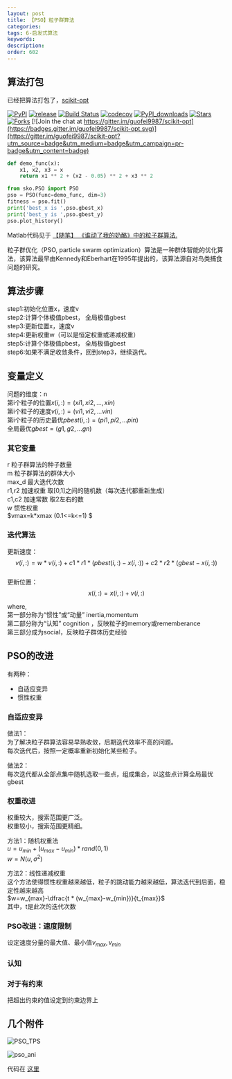 ```yaml
---
layout: post
title: 【PSO】粒子群算法
categories:
tags: 6-启发式算法
keywords:
description:
order: 602
---
```


## 算法打包
已经把算法打包了，[scikit-opt](https://github.com/guofei9987/scikit-opt)

[![PyPI](https://img.shields.io/pypi/v/scikit-opt)](https://pypi.org/project/scikit-opt/)
[![release](https://img.shields.io/github/v/release/guofei9987/scikit-opt)](https://github.com/guofei9987/scikit-opt/releases/)
[![Build Status](https://travis-ci.com/guofei9987/scikit-opt.svg?branch=master)](https://travis-ci.com/guofei9987/scikit-opt)
[![codecov](https://codecov.io/gh/guofei9987/scikit-opt/branch/master/graph/badge.svg)](https://codecov.io/gh/guofei9987/scikit-opt)
[![PyPI_downloads](https://img.shields.io/pypi/dm/scikit-opt)](https://pypi.org/project/scikit-opt/)
[![Stars](https://img.shields.io/github/stars/guofei9987/scikit-opt?style=social)](https://github.com/guofei9987/scikit-opt/stargazers)
[![Forks](https://img.shields.io/github/forks/guofei9987/scikit-opt.svg?style=social)](https://github.com/guofei9987/scikit-opt/network/members)
[![Join the chat at https://gitter.im/guofei9987/scikit-opt](https://badges.gitter.im/guofei9987/scikit-opt.svg)](https://gitter.im/guofei9987/scikit-opt?utm_source=badge&utm_medium=badge&utm_campaign=pr-badge&utm_content=badge)


```python
def demo_func(x):
    x1, x2, x3 = x
    return x1 ** 2 + (x2 - 0.05) ** 2 + x3 ** 2

from sko.PSO import PSO
pso = PSO(func=demo_func, dim=3)
fitness = pso.fit()
print('best_x is ',pso.gbest_x)
print('best_y is ',pso.gbest_y)
pso.plot_history()
```

Matlab代码见于 [【随笔】 《谁动了我的奶酪》中的粒子群算法.](http://www.guofei.site/2016/07/25/WhoMovedMyCheese.html)  


 粒子群优化（PSO, particle swarm optimization）算法是一种群体智能的优化算法，该算法最早由Kennedy和Eberhart在1995年提出的，该算法源自对鸟类捕食问题的研究。   

## 算法步骤

step1:初始化位置x，速度v  
step2:计算个体极值pbest， 全局极值gbest  
step3:更新位置x，速度v  
step4:更新权重w（可以是恒定权重或递减权重）  
step5:计算个体极值pbest， 全局极值gbest  
step6:如果不满足收敛条件，回到step3，继续迭代。


## 变量定义

问题的维度：n  
第i个粒子的位置$x(i,:)=(xi1,xi2,...,xin)$  
第i个粒子的速度$v(i,:)=(vi1,vi2,...vin)$  
第i个粒子的历史最优$pbest(i,:)=(pi1,pi2,...pin)$  
全局最优$gbest=(g1,g2,...gn)$  

### 其它变量
r 粒子群算法的种子数量  
m 粒子群算法的群体大小  
max_d  最大迭代次数  
r1,r2 加速权重 取[0,1]之间的随机数（每次迭代都重新生成）  
c1,c2 加速常数 取2左右的数  
w 惯性权重  
$vmax=k*xmax   (0.1<=k<=1)  $

### 迭代算法
更新速度：$$v(i,:)=w * v(i,:)+c1 * r1 * (pbest(i,:)-x(i,:))+c2 * r2 * (gbest-x(i,:))$$  
更新位置：$$x(i,:)=x(i,:)+v(i,:)$$  


where,  
第一部分称为“惯性”或“动量” inertia,momentum  
第二部分称为“认知”    cognition ，反映粒子的memory或rememberance  
第三部分成为social，反映粒子群体历史经验  

## PSO的改进
有两种：
- 自适应变异
- 惯性权重



### 自适应变异
做法1：  
为了解决粒子群算法容易早熟收敛，后期迭代效率不高的问题。  
每次迭代后，按照一定概率重新初始化某些粒子。  


做法2：  
每次迭代都从全部点集中随机选取一些点，组成集合，以这些点计算全局最优gbest
### 权重改进
权重较大，搜索范围更广泛。  
权重较小，搜索范围更精细。  


方法1：随机权重法  
$u=u_{min}+(u_{max}-u_{min}) * rand(0,1)$  
$w=N(u,\sigma^2)$


方法2：线性递减权重  
这个方法使得惯性权重越来越低，粒子的跳动能力越来越低，算法迭代到后面，稳定性越来越高  
$w=w_{max}-\dfrac{t * (w_{max}-w_{min})}{t_{max}}$  
其中，t是此次的迭代次数  

### PSO改进：速度限制
设定速度分量的最大值、最小值$v_{max},v_{min}$
### 认知

### 对于有约束
把超出约束的值设定到约束边界上


## 几个附件

![PSO_TPS](https://github.com/guofei9987/pictures_for_blog/blob/master/heuristic_algorithm/pso.png?raw=true)


![pso_ani](https://github.com/guofei9987/pictures_for_blog/blob/master/heuristic_algorithm/pso.gif?raw=true)  

代码在 [这里](https://github.com/guofei9987/scikit-opt/)
